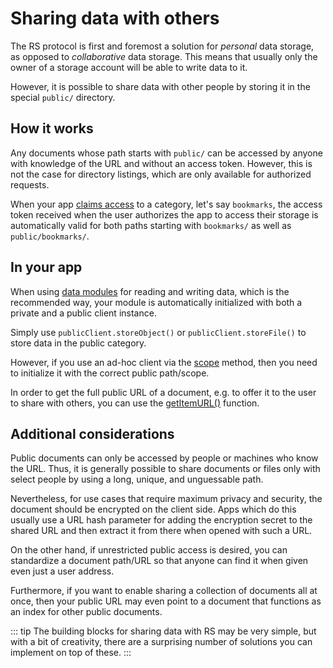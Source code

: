 # Sharing data with others

The RS protocol is first and foremost a solution for _personal_ data storage,
as opposed to _collaborative_ data storage. This means that usually only the
owner of a storage account will be able to write data to it.

However, it is possible to share data with other people by storing it in the
special `public/` directory.

## How it works

Any documents whose path starts with `public/` can be accessed by anyone with
knowledge of the URL and without an access token. However, this is not the case
for directory listings, which are only available for authorized requests.

When your app [claims access](../getting-started/initialize-and-configure.html#claiming-access)
to a category, let's say `bookmarks`, the access token received when the user
authorizes the app to access their storage is automatically valid for both
paths starting with `bookmarks/` as well as `public/bookmarks/`.

## In your app

When using [data modules](../data-modules/) for reading and writing data, which
is the recommended way, your module is automatically initialized with both a
private and a public client instance.

Simply use `publicClient.storeObject()` or `publicClient.storeFile()` to store
data in the public category.

However, if you use an ad-hoc client via the
[scope](../getting-started/read-and-write-data.html#quick-and-dirty-creating-a-client-via-scope)
method, then you need to initialize it with the correct public path/scope.

In order to get the full public URL of a document, e.g. to offer it to the user
to share with others, you can use the
[getItemURL()](../api/baseclient/classes/BaseClient.html#getitemurl) function.

## Additional considerations

Public documents can only be accessed by people or machines who know the URL.
Thus, it is generally possible to share documents or files only with select
people by using a long, unique, and unguessable path.

Nevertheless, for use cases that require maximum privacy and security, the
document should be encrypted on the client side. Apps which do this usually use
a URL hash parameter for adding the encryption secret to the shared URL and
then extract it from there when opened with such a URL.

On the other hand, if unrestricted public access is desired, you can
standardize a document path/URL so that anyone can find it when given even
just a user address.

Furthermore, if you want to enable sharing a collection of documents all at
once, then your public URL may even point to a document that functions as an
index for other public documents.

::: tip
The building blocks for sharing data with RS may be very simple, but with a bit
of creativity, there are a surprising number of solutions you can implement on
top of these.
:::
